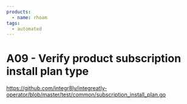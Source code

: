 ```yaml
---
products:
  - name: rhoam
tags:
  - automated
---
```


# A09 - Verify product subscription install plan type

https://github.com/integr8ly/integreatly-operator/blob/master/test/common/subscription_install_plan.go

